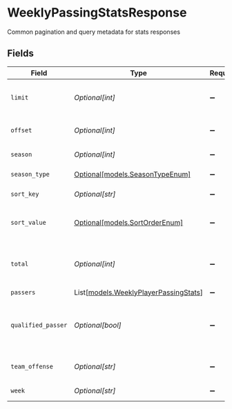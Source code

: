 # WeeklyPassingStatsResponse

Common pagination and query metadata for stats responses


## Fields

| Field                                                                          | Type                                                                           | Required                                                                       | Description                                                                    | Example                                                                        |
| ------------------------------------------------------------------------------ | ------------------------------------------------------------------------------ | ------------------------------------------------------------------------------ | ------------------------------------------------------------------------------ | ------------------------------------------------------------------------------ |
| `limit`                                                                        | *Optional[int]*                                                                | :heavy_minus_sign:                                                             | Maximum number of results returned                                             |                                                                                |
| `offset`                                                                       | *Optional[int]*                                                                | :heavy_minus_sign:                                                             | Number of records skipped                                                      |                                                                                |
| `season`                                                                       | *Optional[int]*                                                                | :heavy_minus_sign:                                                             | Season year                                                                    |                                                                                |
| `season_type`                                                                  | [Optional[models.SeasonTypeEnum]](../models/seasontypeenum.md)                 | :heavy_minus_sign:                                                             | Type of NFL season                                                             | REG                                                                            |
| `sort_key`                                                                     | *Optional[str]*                                                                | :heavy_minus_sign:                                                             | Field used for sorting                                                         |                                                                                |
| `sort_value`                                                                   | [Optional[models.SortOrderEnum]](../models/sortorderenum.md)                   | :heavy_minus_sign:                                                             | Sort direction for ordered results                                             | DESC                                                                           |
| `total`                                                                        | *Optional[int]*                                                                | :heavy_minus_sign:                                                             | Total number of items matching the criteria                                    |                                                                                |
| `passers`                                                                      | List[[models.WeeklyPlayerPassingStats](../models/weeklyplayerpassingstats.md)] | :heavy_minus_sign:                                                             | N/A                                                                            |                                                                                |
| `qualified_passer`                                                             | *Optional[bool]*                                                               | :heavy_minus_sign:                                                             | Whether results are filtered to qualified passers only                         | false                                                                          |
| `team_offense`                                                                 | *Optional[str]*                                                                | :heavy_minus_sign:                                                             | Team filter applied (if any)                                                   | 3200                                                                           |
| `week`                                                                         | *Optional[str]*                                                                | :heavy_minus_sign:                                                             | Week identifier                                                                | WEEK_3                                                                         |